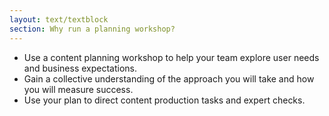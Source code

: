 ```yaml
---
layout: text/textblock
section: Why run a planning workshop?
---
```

- Use a content planning workshop to help your team explore user needs and business expectations.
- Gain a collective understanding of the approach you will take and how you will measure success.
- Use your plan to direct content production tasks and expert checks.
